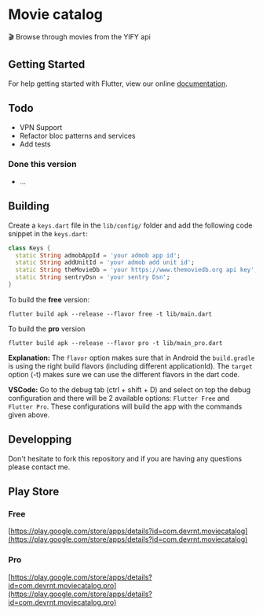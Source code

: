# Movie catalog

🎬 Browse through movies from the YIFY api

## Getting Started

For help getting started with Flutter, view our online
[documentation](https://flutter.dev/).

## Todo
* VPN Support
* Refactor bloc patterns and services
* Add tests

### Done this version
* ...

## Building
Create a `keys.dart` file in the `lib/config/` folder and add the following code snippet in the `keys.dart`:

```dart 
class Keys {
  static String admobAppId = 'your admob app id';
  static String addUnitId = 'your admob add unit id';
  static String theMovieDb = 'your https://www.themoviedb.org api key';
  static String sentryDsn = 'your sentry Dsn';
}
```

To build the **free** version:
```console
flutter build apk --release --flavor free -t lib/main.dart
```

To build the **pro** version
```
flutter build apk --release --flavor pro -t lib/main_pro.dart
```

**Explanation:** The `flavor` option makes sure that in Android the `build.gradle` is using the right build flavors (including different applicationId).
The `target` option (-t) makes sure we can use the different flavors in the dart code.

**VSCode:** Go to the debug tab (ctrl + shift + D) and select on top the debug configuration and there will be 2 available options: `Flutter Free` and `Flutter Pro`.
These configurations will build the app with the commands given above.

## Developping
Don't hesitate to fork this repository and if you are having any questions please contact me.

## Play Store
### Free
[https://play.google.com/store/apps/details?id=com.devrnt.moviecatalog](https://play.google.com/store/apps/details?id=com.devrnt.moviecatalog)
### Pro
[https://play.google.com/store/apps/details?id=com.devrnt.moviecatalog.pro](https://play.google.com/store/apps/details?id=com.devrnt.moviecatalog.pro)
